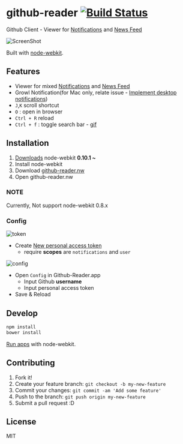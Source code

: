 # github-reader [![Build Status](https://travis-ci.org/azu/github-reader.svg?branch=master)](https://travis-ci.org/azu/github-reader)

Github Client - Viewer for [Notifications](https://github.com/notifications "Notifications") and [News Feed](https://github.com/ "GitHub")

![ScreenShot](http://cl.ly/image/2v053R0Y0s0a/2014-04-29%2022_38_04.gif)

Built with [node-webkit](https://github.com/rogerwang/node-webkit "node-webkit").

## Features

* Viewer for mixed [Notifications](https://github.com/notifications "Notifications") and [News Feed](https://github.com/ "GitHub")
* Growl Notification(for Mac only, relate issue - [Implement desktop notifications](https://github.com/rogerwang/node-webkit/issues/27 "Implement desktop notifications [$50] · Issue #27 · rogerwang/node-webkit"))
* `J`,`K` scroll shortcut
* `O` : open in browser
* `Ctrl + R` reload
* `Ctrl + f` : toggle search bar - [gif](http://gyazo.com/0c5ed12adcc0b22e50457d1e7e6f82e3)

## Installation

1. [Downloads](https://github.com/rogerwang/node-webkit#downloads "Downloads") node-webkit **0.10.1 ~**
2. Install node-webkit
3. Download [github-reader.nw](https://github.com/azu/github-reader/blob/gh-pages/github-reader.nw?raw=true)
4. Open github-reader.nw

### NOTE

Currently, Not support node-webkit 0.8.x

### Config

![token](http://monosnap.com/image/xNMXVDIlfH6Lom2Q2DMDKxPbc3kLaJ.png)

* Create [New personal access token](https://github.com/settings/tokens/new "New personal access token")
    * require **scopes** are `notifications` and `user`

![config](http://monosnap.com/image/Dgh7zSUetiJTNuQQ55w76CYVur7G0h.png)

* Open `Config` in Github-Reader.app
    * Input Github **username**
    * Input personal access token
* Save & Reload

## Develop

``` sh
npm install
bower install
```

[Run apps](https://github.com/rogerwang/node-webkit/wiki/How-to-run-apps "run apps") with node-webkit.

## Contributing

1. Fork it!
2. Create your feature branch: `git checkout -b my-new-feature`
3. Commit your changes: `git commit -am 'Add some feature'`
4. Push to the branch: `git push origin my-new-feature`
5. Submit a pull request :D

## License

MIT
